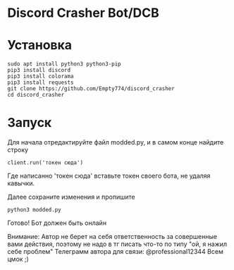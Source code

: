 # Discord Crasher Bot/DCB
# Установка
```
sudo apt install python3 python3-pip
pip3 install discord
pip3 install colorama
pip3 install requests
git clone https://github.com/Empty774/discord_crasher
cd discord_crasher
```
# Запуск 
Для начала отредактируйте файл modded.py, и в самом конце найдите строку
```
client.run('токен сюда')
```
Где написанно 'токен сюда' вставьте токен своего бота, не удаляя кавычки.

Далее сохраните изменения и пропишите 
```
python3 modded.py
```
Готово! Бот должен быть онлайн

Внимание: Автор не берет на себя ответственность за совершенные вами действия, поэтому не надо в тг писать что-то по типу "ой, я нажил себе проблем"
Телеграмм автора для связи: @professional12344
Всем цмок ;)
